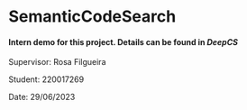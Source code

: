 # SemanticCodeSearch

#### Intern demo for this project. Details can be found in ***DeepCS***

Supervisor: Rosa Filgueira

Student: 220017269

Date: 29/06/2023
